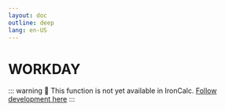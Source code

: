 ```yaml
---
layout: doc
outline: deep
lang: en-US
---
```


# WORKDAY

::: warning
🚧 This function is not yet available in IronCalc.
[Follow development here](https://github.com/ironcalc/IronCalc/labels/Functions)
:::